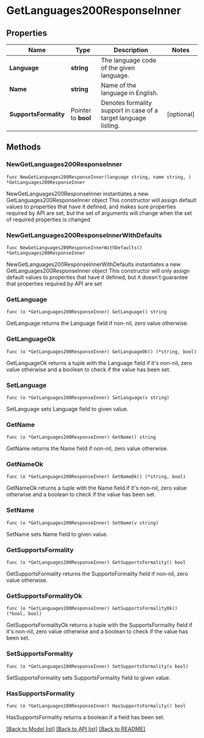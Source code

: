 # GetLanguages200ResponseInner

## Properties

Name | Type | Description | Notes
------------ | ------------- | ------------- | -------------
**Language** | **string** | The language code of the given language. | 
**Name** | **string** | Name of the language in English. | 
**SupportsFormality** | Pointer to **bool** | Denotes formality support in case of a target language listing. | [optional] 

## Methods

### NewGetLanguages200ResponseInner

`func NewGetLanguages200ResponseInner(language string, name string, ) *GetLanguages200ResponseInner`

NewGetLanguages200ResponseInner instantiates a new GetLanguages200ResponseInner object
This constructor will assign default values to properties that have it defined,
and makes sure properties required by API are set, but the set of arguments
will change when the set of required properties is changed

### NewGetLanguages200ResponseInnerWithDefaults

`func NewGetLanguages200ResponseInnerWithDefaults() *GetLanguages200ResponseInner`

NewGetLanguages200ResponseInnerWithDefaults instantiates a new GetLanguages200ResponseInner object
This constructor will only assign default values to properties that have it defined,
but it doesn't guarantee that properties required by API are set

### GetLanguage

`func (o *GetLanguages200ResponseInner) GetLanguage() string`

GetLanguage returns the Language field if non-nil, zero value otherwise.

### GetLanguageOk

`func (o *GetLanguages200ResponseInner) GetLanguageOk() (*string, bool)`

GetLanguageOk returns a tuple with the Language field if it's non-nil, zero value otherwise
and a boolean to check if the value has been set.

### SetLanguage

`func (o *GetLanguages200ResponseInner) SetLanguage(v string)`

SetLanguage sets Language field to given value.


### GetName

`func (o *GetLanguages200ResponseInner) GetName() string`

GetName returns the Name field if non-nil, zero value otherwise.

### GetNameOk

`func (o *GetLanguages200ResponseInner) GetNameOk() (*string, bool)`

GetNameOk returns a tuple with the Name field if it's non-nil, zero value otherwise
and a boolean to check if the value has been set.

### SetName

`func (o *GetLanguages200ResponseInner) SetName(v string)`

SetName sets Name field to given value.


### GetSupportsFormality

`func (o *GetLanguages200ResponseInner) GetSupportsFormality() bool`

GetSupportsFormality returns the SupportsFormality field if non-nil, zero value otherwise.

### GetSupportsFormalityOk

`func (o *GetLanguages200ResponseInner) GetSupportsFormalityOk() (*bool, bool)`

GetSupportsFormalityOk returns a tuple with the SupportsFormality field if it's non-nil, zero value otherwise
and a boolean to check if the value has been set.

### SetSupportsFormality

`func (o *GetLanguages200ResponseInner) SetSupportsFormality(v bool)`

SetSupportsFormality sets SupportsFormality field to given value.

### HasSupportsFormality

`func (o *GetLanguages200ResponseInner) HasSupportsFormality() bool`

HasSupportsFormality returns a boolean if a field has been set.


[[Back to Model list]](../README.md#documentation-for-models) [[Back to API list]](../README.md#documentation-for-api-endpoints) [[Back to README]](../README.md)


